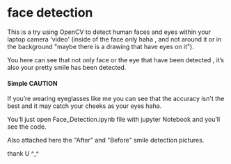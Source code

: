 # face detection

This is a try using OpenCV to detect human faces and eyes within your laptop camera 'video'
(inside of the face only haha , and not around it or in the background "maybe there is a drawing that have eyes on it").

You here can see that not only face or the eye that have been detected , it’s also your pretty smile has been detected.

#### Simple CAUTION 

If you’re wearing eyeglasses like me you can see that the accuracy isn't the best and it may catch your cheeks as your eyes haha.

You’ll just open Face_Detection.ipynb file with jupyter Notebook and you’ll see the code.

Also attached here the "After" and "Before" smile detection pictures.

thank U ^_^
